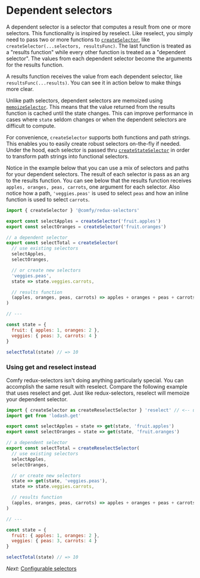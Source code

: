 # Dependent selectors

A dependent selector is a selector that computes a result from one or more selectors. This functionality is inspired by reselect. Like reselect, you simply need to pass two or more functions to [`createSelector`](/docs/api/createSelector), like `createSelector(...selectors, resultsFunc)`. The last function is treated as a "results function" while every other function is treated as a "dependent selector". The values from each dependent selector become the arguments for the results function.

A results function receives the value from each dependent selector, like `resultsFunc(...results)`. You can see it in action below to make things more clear.

Unlike path selectors, dependent selectors are memoized using [`memoizeSelector`](/docs/api/memoizeSelector.md). This means that the value returned from the results function is cached until the state changes. This can improve performance in cases where `state` seldom changes or when the dependent selectors are difficult to compute.

For convenience, `createSelector` supports both functions and path strings. This enables you to easily create robust selectors on-the-fly if needed. Under the hood, each selector is passed thru [`createStateSelector`](/docs/api/createStateSelector.md) in order to transform path strings into functional selectors.

Notice in the example below that you can use a mix of selectors and paths for your dependent selectors. The result of each selector is pass as an arg to the results function. You can see below that the results function receives `apples, oranges, peas, carrots`, one argument for each selector. Also notice how a path, `'veggies.peas'` is used to select `peas` and how an inline function is used to select `carrots`.

```js
import { createSelector } '@comfy/redux-selectors'

export const selectApples = createSelector('fruit.apples')
export const selectOranges = createSelector('fruit.oranges')

// a dependent selector
export const selectTotal = createSelector(
  // use existing selectors
  selectApples,
  selectOranges,

  // or create new selectors
  'veggies.peas',
  state => state.veggies.carrots,

  // results function
  (apples, oranges, peas, carrots) => apples + oranges + peas + carrots
)

// ---

const state = {
  fruit: { apples: 1, oranges: 2 },
  veggies: { peas: 3, carrots: 4 }
}

selectTotal(state) // => 10
```

### Using get and reselect instead

Comfy redux-selectors isn't doing anything particularly special. You can accomplish the same result with reselect. Compare the following example that uses reselect and get. Just like redux-selectors, reselect will memoize your dependent selector.

```js
import { createSelector as createReselectSelector } 'reselect' // <-- use reselect if you want
import get from 'lodash.get'

export const selectApples = state => get(state, 'fruit.apples')
export const selectOranges = state => get(state, 'fruit.oranges')

// a dependent selector
export const selectTotal = createReselectSelector(
  // use existing selectors
  selectApples,
  selectOranges,

  // or create new selectors
  state => get(state, 'veggies.peas'),
  state => state.veggies.carrots,

  // results function
  (apples, oranges, peas, carrots) => apples + oranges + peas + carrots
)

// ---

const state = {
  fruit: { apples: 1, oranges: 2 },
  veggies: { peas: 3, carrots: 4 }
}

selectTotal(state) // => 10
```

*Next:* [Configurable selectors](/docs/usage/configurable-selectors.md)
